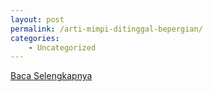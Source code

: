 ```yaml
---
layout: post
permalink: /arti-mimpi-ditinggal-bepergian/
categories:
    - Uncategorized
---
```


[Baca Selengkapnya](/10)
